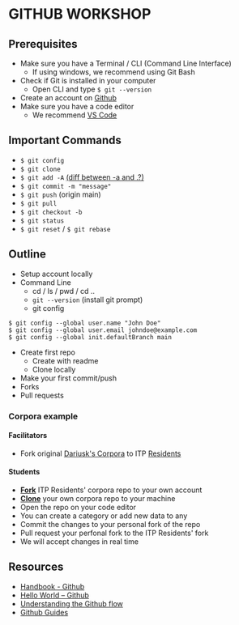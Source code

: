 # GITHUB WORKSHOP

## Prerequisites

* Make sure you have a Terminal / CLI (Command Line Interface)
  * If using windows, we recommend using Git Bash
* Check if Git is installed in your computer
  * Open CLI and type `$ git --version`
* Create an account on [Github](github.com)
* Make sure you have a code editor
  * We recommend [VS Code](https://code.visualstudio.com/)

## Important Commands

* `$ git config`
* `$ git clone`
* `$ git add -A` [(diff between -a and .?)](https://gist.github.com/dsernst/ee240ae8cac2c98e7d5d)
* `$ git commit -m "message"`
* `$ git push` (origin main)
* `$ git pull`
* `$ git checkout -b`
* `$ git status`
* `$ git reset` / `$ git rebase`

## Outline

* Setup account locally
* Command Line
  * cd / ls / pwd / cd ..
  * `git --version` (install git prompt)
  * git config
```batch
$ git config --global user.name "John Doe"
$ git config --global user.email johndoe@example.com
$ git config --global init.defaultBranch main
```
* Create first repo
  * Create with readme
  * Clone locally
* Make your first commit/push
* Forks
* Pull requests

### Corpora example

#### Facilitators

* Fork original [Dariusk's Corpora](https://github.com/dariusk/corpora) to ITP [Residents](https://github.com/itpresidents)

#### Students

* [**Fork**](https://guides.github.com/activities/forking/) ITP Residents' corpora repo to your own account
* [**Clone**]() your own corpora repo to your machine
* Open the repo on your code editor
* You can create a category or add new data to any
* Commit the changes to your personal fork of the repo
* Pull request your perfonal fork to the ITP Residents' fork
* We will accept changes in real time

## Resources

* [Handbook - Github](https://guides.github.com/introduction/git-handbook/)
* [Hello World – Github](https://guides.github.com/activities/hello-world/)
* [Understanding the Github flow](https://guides.github.com/introduction/flow/)
* [Github Guides](https://guides.github.com/)
